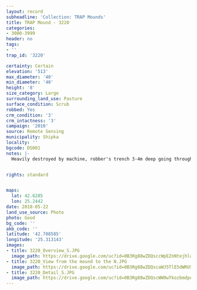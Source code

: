 ```yaml
---
layout: record
subheadline: 'Collection: TRAP Mounds'
title: TRAP Mound - 3220
categories:
- 3000-3999
header: no
tags:
- ''
trap_id: '3220'

certainty: Certain
elevation: '513'
max_diameter: '40'
min_diameter: '40'
height: '8'
size_category: Large
surrounding_land_use: Pasture
surface_condition: Scrub
robbed: Yes
crm_condition: '3'
crm_intactness: '3'
campaign: '2010'
source: Remote Sensing
municipality: Shipka
locality: ''
bgcode: DS001
notes: |-
  Heavily destroyed by machine, robber's trench 3-4m deep going through the middle of the mound.


rights: standard


maps:
  lat: 42.6285
  lon: 25.2442
date: 2018-05-22
land_use_source: Photo
photo: Good
bg_code: ''
akb_code: ''
latitude: '42.708585'
longitude: '25.313143'
images:
- title: 3220_Overview_S.JPG
  image_path: https://drive.google.com/uc?id=0B3Rg88wZDQsccWpEZnNtejhlanM
- title: 3220_View from the mound to the N.JPG
  image_path: https://drive.google.com/uc?id=0B3Rg88wZDQscaWJ5TlE5dWRUSkU
- title: 3220_Detail_S.JPG
  image_path: https://drive.google.com/uc?id=0B3Rg88wZDQscWW9wTkozbmdpekU
---
```

